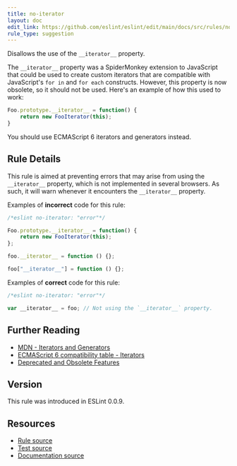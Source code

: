 ```yaml
---
title: no-iterator
layout: doc
edit_link: https://github.com/eslint/eslint/edit/main/docs/src/rules/no-iterator.md
rule_type: suggestion
---
```


Disallows the use of the `__iterator__` property.

The `__iterator__` property was a SpiderMonkey extension to JavaScript that could be used to create custom iterators that are compatible with JavaScript's `for in` and `for each` constructs. However, this property is now obsolete, so it should not be used. Here's an example of how this used to work:

```js
Foo.prototype.__iterator__ = function() {
    return new FooIterator(this);
}
```

You should use ECMAScript 6 iterators and generators instead.

## Rule Details

This rule is aimed at preventing errors that may arise from using the `__iterator__` property, which is not implemented in several browsers. As such, it will warn whenever it encounters the `__iterator__` property.

Examples of **incorrect** code for this rule:

```js
/*eslint no-iterator: "error"*/

Foo.prototype.__iterator__ = function() {
    return new FooIterator(this);
};

foo.__iterator__ = function () {};

foo["__iterator__"] = function () {};

```

Examples of **correct** code for this rule:

```js
/*eslint no-iterator: "error"*/

var __iterator__ = foo; // Not using the `__iterator__` property.
```

## Further Reading

* [MDN - Iterators and Generators](https://developer.mozilla.org/en-US/docs/Web/JavaScript/Guide/Iterators_and_Generators)
* [ECMAScript 6 compatibility table - Iterators](https://kangax.github.io/es5-compat-table/es6/#Iterators)
* [Deprecated and Obsolete Features](https://developer.mozilla.org/en-US/docs/Web/JavaScript/Reference/Deprecated_and_obsolete_features#Object_methods)

## Version

This rule was introduced in ESLint 0.0.9.

## Resources

* [Rule source](https://github.com/eslint/eslint/tree/HEAD/lib/rules/no-iterator.js)
* [Test source](https://github.com/eslint/eslint/tree/HEAD/tests/lib/rules/no-iterator.js)
* [Documentation source](https://github.com/eslint/eslint/tree/HEAD/docs/src/rules/no-iterator.md)
